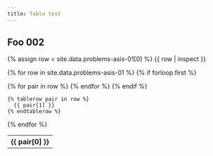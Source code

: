 ```yaml
---
title: Table test
---
```


<h2>Foo 002</h2>

{% assign row = site.data.problems-asis-01[0] %} 
{{ row | inspect }}

<table>

  {% for row in site.data.problems-asis-01 %}
    {% if forloop.first %}
    <tr>
      {% for pair in row %}
        <th>{{ pair[0] }}</th>
      {% endfor %}
    </tr>
    {% endif %}

    {% tablerow pair in row %}
      {{ pair[1] }}
    {% endtablerow %}
  {% endfor %}

</table>
